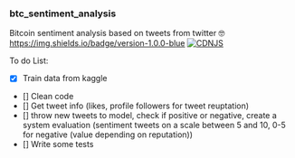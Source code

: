 ### btc_sentiment_analysis
Bitcoin sentiment analysis based on tweets from twitter 
🤓
https://img.shields.io/badge/version-1.0.0-blue
[![CDNJS](https://img.shields.io/cdnjs/v/reactstrap.svg)](https://cdnjs.com/libraries/reactstrap)

To do List:
- [X] Train data from kaggle
- [] Clean code
- [] Get tweet info (likes, profile followers for tweet reuptation)
- [] throw new tweets to model, check if positive or negative, create a system evaluation (sentiment tweets on a scale between 5 and 10, 0-5 for negative (value depending on reputation))
- [] Write some tests